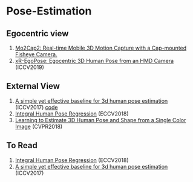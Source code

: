 # Pose-Estimation

## Egocentric view

1. [Mo2Cap2: Real-time Mobile 3D Motion Capture with a Cap-mounted Fisheye Camera.](http://gvv.mpi-inf.mpg.de/projects/wxu/Mo2Cap2/)
2. [xR-EgoPose: Egocentric 3D Human Pose from an HMD Camera](https://arxiv.org/pdf/1907.10045.pdf) (ICCV2019)

## External View
1. [A simple yet effective baseline for 3d human pose estimation](https://arxiv.org/pdf/1705.03098.pdf) (ICCV2017) [code](https://github.com/una-dinosauria/3d-pose-baseline)
2. [Integral Human Pose Regression](https://arxiv.org/pdf/1711.08229.pdf) (ECCV2018)
3. [Learning to Estimate 3D Human Pose and Shape from a Single Color Image](https://arxiv.org/pdf/1805.04092.pdf) (CVPR2018)

## To Read

1. [Integral Human Pose Regression](https://arxiv.org/pdf/1711.08229.pdf) (ECCV2018)
2. [A simple yet effective baseline for 3d human pose estimation](https://arxiv.org/pdf/1705.03098.pdf) (ICCV2017)
